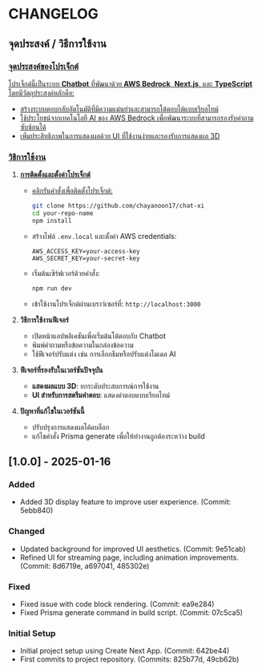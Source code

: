 # CHANGELOG

## จุดประสงค์ / วิธีการใช้งาน
<a href="https://chat-xi-theta.vercel.app/">


### จุดประสงค์ของโปรเจ็กต์
โปรเจ็กต์นี้เป็นระบบ **Chatbot** ที่พัฒนาด้วย **AWS Bedrock**, **Next.js**, และ **TypeScript** โดยมีวัตถุประสงค์หลักคือ:
- สร้างระบบตอบกลับอัตโนมัติที่มีความแม่นยำและสามารถโต้ตอบได้แบบเรียลไทม์
- ใช้ประโยชน์จากเทคโนโลยี AI ของ AWS Bedrock เพื่อพัฒนาระบบที่สามารถรองรับคำถามซับซ้อนได้
- เพิ่มประสิทธิภาพในการแสดงผลด้วย UI ที่ใช้งานง่ายและรองรับการแสดงผล 3D

### วิธีการใช้งาน

1. **การติดตั้งและตั้งค่าโปรเจ็กต์**
   - คลิกรันคำสั่งเพื่อติดตั้งโปรเจ็กต์:
     ```bash
     git clone https://github.com/chayanoon17/chat-xi
     cd your-repo-name
     npm install
     ```
   - สร้างไฟล์ `.env.local` และตั้งค่า AWS credentials:
     ```plaintext
     AWS_ACCESS_KEY=your-access-key
     AWS_SECRET_KEY=your-secret-key
     ```
   - เริ่มต้นเซิร์ฟเวอร์ด้วยคำสั่ง:
     ```bash
     npm run dev
     ```
   - เข้าใช้งานโปรเจ็กต์ผ่านเบราว์เซอร์ที่:
     `http://localhost:3000`

2. **วิธีการใช้งานฟีเจอร์**
   - เปิดหน้าแอปพลิเคชันเพื่อเริ่มต้นโต้ตอบกับ Chatbot
   - พิมพ์คำถามหรือข้อความในกล่องข้อความ
   - ใช้ฟีเจอร์ปรับแต่ง เช่น การเลือกธีมหรือปรับแต่งโมเดล AI

3. **ฟีเจอร์ที่รองรับในเวอร์ชันปัจจุบัน**
   - **แสดงผลแบบ 3D**: ยกระดับประสบการณ์การใช้งาน
   - **UI สำหรับการสตรีมคำตอบ**: แสดงคำตอบแบบเรียลไทม์

4. **ปัญหาที่แก้ไขในเวอร์ชันนี้**
   - ปรับปรุงการแสดงผลโค้ดบล็อก
   - แก้ไขคำสั่ง Prisma generate เพื่อให้ทำงานถูกต้องระหว่าง build

## [1.0.0] - 2025-01-16

### Added
- Added 3D display feature to improve user experience. (Commit: 5ebb840)

### Changed
- Updated background for improved UI aesthetics. (Commit: 9e51cab)
- Refined UI for streaming page, including animation improvements. (Commit: 8d6719e, a697041, 485302e)

### Fixed
- Fixed issue with code block rendering. (Commit: ea9e284)
- Fixed Prisma generate command in build script. (Commit: 07c5ca5)

### Initial Setup
- Initial project setup using Create Next App. (Commit: 642be44)
- First commits to project repository. (Commits: 825b77d, 49cb62b)



